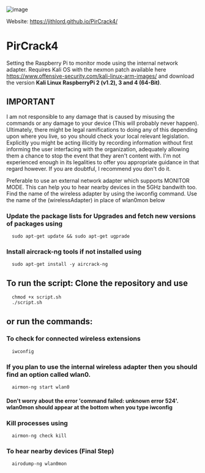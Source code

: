 ![image](https://user-images.githubusercontent.com/45201620/94839751-0fd00180-0435-11eb-8ca6-5208e49a00fc.png)


Website: https://jithlord.github.io/PirCrack4/

# PirCrack4
Setting the Raspberry Pi to monitor mode using the internal network adapter. Requires Kali OS with the nexmon patch available here https://www.offensive-security.com/kali-linux-arm-images/ and download the version **Kali Linux RaspberryPi 2 (v1.2), 3 and 4 (64-Bit)**. 

## IMPORTANT 
I am not responsible to any damage that is caused by misusing the commands or any damage to your device (This will probably never happen).
Ultimately, there might be legal ramifications to doing any of this depending upon where you live, so you should check your local relevant legislation. Explicitly you might be acting illicitly by recording information without first informing the user interfacing with the organization, adequately allowing them a chance to stop the event that they aren't content with. I'm not experienced enough in its legalities to offer you appropriate guidance in that regard however. If you are doubtful, I recommend you don't do it.


Preferable to use an external network adapter which supports MONITOR MODE. This can help you to hear nearby devices in the 5GHz bandwith too.
Find the name of the wireless adapter by using the iwconfig command.
Use the name of the (wirelessAdapter) in place of wlan0mon below

### Update the package lists for Upgrades and fetch new versions of packages using
```
  sudo apt-get update && sudo apt-get ugprade
```

### Install aircrack-ng tools if not installed using
```
  sudo apt-get install -y aircrack-ng
```

## To run the script: Clone the repository and use
```
  chmod +x script.sh
  ./script.sh
```




## or run the commands:

### To check for connected wireless extensions
```
  iwconfig
```

### If you plan to use the internal wireless adapter then you should find an option called wlan0.
```
  airmon-ng start wlan0
```

#### Don't worry about the error 'command failed: unknown error 524'. wlan0mon should appear at the bottom when you type iwconfig

### Kill processes using
```
  airmon-ng check kill
```

### To hear nearby devices (Final Step) 
```
  airodump-ng wlan0mon
```
